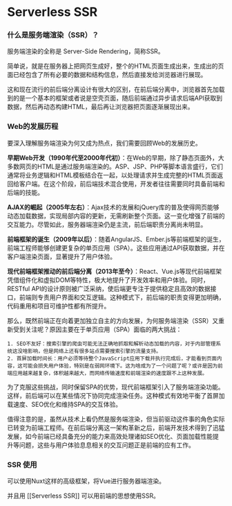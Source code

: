 # Serverless SSR

### 什么是服务端渲染（SSR）？
服务端渲染的全称是 Server-Side Rendering，简称SSR。

简单说，就是在服务器上把网页生成好，整个的HTML页面生成出来，生成出的页面已经包含了所有必要的数据和结构信息，然后直接发给浏览器进行展现。

这和现在流行的前后端分离设计有很大的区别，在前后端分离中，浏览器首先加载到的是一个基本的框架或者说是空壳页面，随后前端通过异步请求后端API获取到数据，然后再动态构建HTML，最后再让浏览器把页面逐渐展现出来。
### Web的发展历程
要深入理解服务端渲染为何又成为热点，我们需要回顾Web的发展历史。

**早期Web开发（1990年代至2000年代初）**：在Web的早期，除了静态页面外，大多数网页的HTML是通过服务端渲染的。ASP、JSP、PHP等脚本语言盛行，它们通常将业务逻辑和HTML模板结合在一起，以处理请求并生成完整的HTML页面返回给客户端。在这个阶段，前后端技术混合使用，开发者往往需要同时具备前端和后端的技能。

**AJAX的崛起（2005年左右）**：Ajax技术的发展和jQuery库的普及使得网页能够动态加载数据，实现局部内容的更新，无需刷新整个页面。这一变化增强了前端的交互能力。尽管如此，服务器端渲染仍是主流，前后端职责分离尚未明显。

**前端框架的诞生（2009年以后）**：随着AngularJS、Ember.js等前端框架的诞生，前端工程师能够创建更复杂的单页应用（SPA）。这些应用通过API获取数据，并在客户端渲染页面，显著提升了用户体验。

**现代前端框架推动的前后端分离（2013年至今）**：React、Vue.js等现代前端框架凭借组件化和虚拟DOM等特性，极大地提升了开发效率和用户体验。同时，RESTful API的设计原则被广泛采纳，使后端更专注于提供稳定且高效的数据接口，前端则专责用户界面和交互逻辑。这种模式下，前后端的职责变得更加明确，代码重用和项目可维护性都有所提升。

那么，既然前端正在向着更加独立自主的方向发展，为何服务端渲染（SSR）又重新受到关注呢？原因主要在于单页应用（SPA）面临的两大挑战：

	1. SEO不友好：搜索引擎的爬虫可能无法正确地抓取和解析动态加载的内容，对于内部管理系统这没啥影响，但是网络上还有很多站点需要搜索引擎的流量支持。
	2. 首屏加载时间长：用户必须等待整个JavaScript应用下载并执行完成后，才能看到页面内容，这可能会损失用户体验，特别是在弱网环境下。这为啥成为了一个问题了呢？或许是因为前端应用越来越复杂，体积越来越大，而网络传输速度和前端渲染的速度跟不上这种发展。

为了克服这些挑战，同时保留SPA的优势，现代前端框架引入了服务端渲染功能。这样，前后端可以在某些情况下协同完成渲染任务。这种模式有效地平衡了首屏加载速度、SEO优化和维持SPA的交互体验。

值得注意的是，虽然从技术上看仍然是服务端渲染，但当前驱动这件事的角色实际已转变为前端工程师。在前后端分离这一架构革新之后，前端开发技术得到了迅猛发展，如今前端已经具备充分的能力来高效处理诸如SEO优化、页面加载性能提升等问题，这些与用户体验息息相关的交互问题正是前端的应有工作。

### SSR 使用
可以使用Nuxt这样的高级框架，将Vue进行服务器端渲染。

并且用 [[Serverless SSR]] 可以用前端的思想使用SSR。